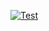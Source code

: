[![Test](https://github.com/anderspippi/anderspippi.github.io/actions/workflows/test.yml/badge.svg)](https://github.com/anderspippi/anderspippi.github.io/actions/workflows/test.yml)
